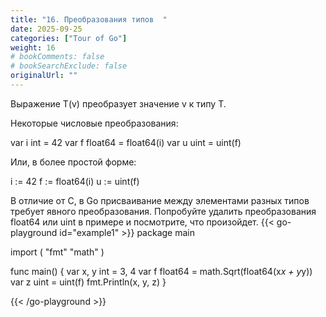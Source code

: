 ```yaml
---
title: "16. Преобразования типов  "
date: 2025-09-25
categories: ["Tour of Go"]
weight: 16
# bookComments: false
# bookSearchExclude: false
originalUrl: ""
---
```


Выражение T(v) преобразует значение v к типу T.

Некоторые числовые преобразования:

var i int = 42
var f float64 = float64(i)
var u uint = uint(f)

Или, в более простой форме:

i := 42
f := float64(i)
u := uint(f)

В отличие от C, в Go присваивание между элементами разных типов требует явного преобразования. Попробуйте удалить преобразования float64 или uint в примере и посмотрите, что произойдет.
{{< go-playground id="example1" >}}
package main

import (
    "fmt"
    "math"
)

func main() {
    var x, y int = 3, 4
    var f float64 = math.Sqrt(float64(x*x + y*y))
    var z uint = uint(f)
    fmt.Println(x, y, z)
}



{{< /go-playground >}} 
